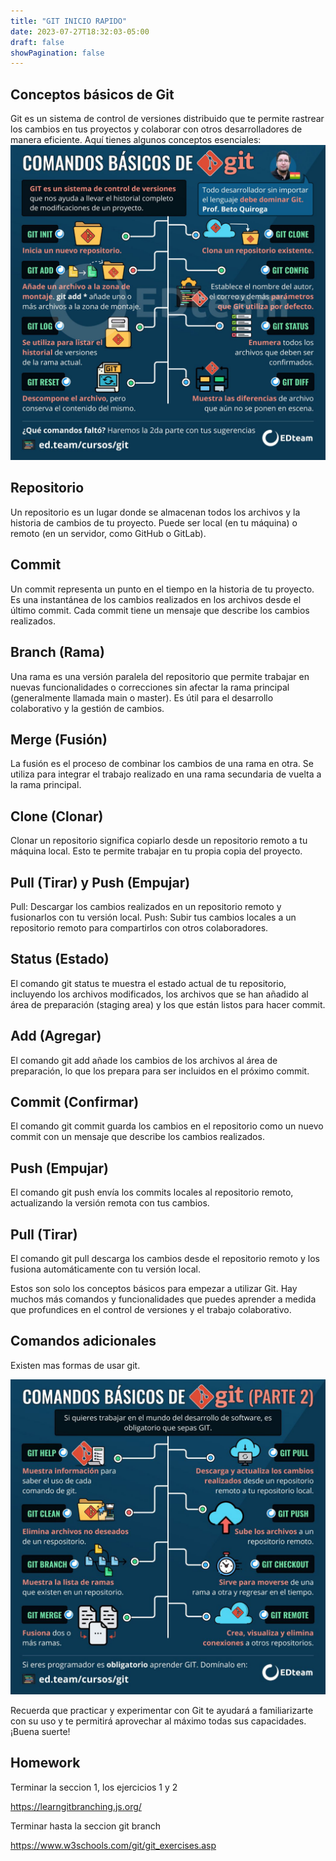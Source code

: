 ```yaml
---
title: "GIT INICIO RAPIDO"
date: 2023-07-27T18:32:03-05:00
draft: false
showPagination: false
---
```

## Conceptos básicos de Git
Git es un sistema de control de versiones distribuido que te permite rastrear los cambios en tus proyectos y colaborar con otros desarrolladores de manera eficiente. Aquí tienes algunos conceptos esenciales:
![git1](git1.jpg)
## Repositorio
Un repositorio es un lugar donde se almacenan todos los archivos y la historia de cambios de tu proyecto. Puede ser local (en tu máquina) o remoto (en un servidor, como GitHub o GitLab).

## Commit
Un commit representa un punto en el tiempo en la historia de tu proyecto. Es una instantánea de los cambios realizados en los archivos desde el último commit. Cada commit tiene un mensaje que describe los cambios realizados.

## Branch (Rama)
Una rama es una versión paralela del repositorio que permite trabajar en nuevas funcionalidades o correcciones sin afectar la rama principal (generalmente llamada main o master). Es útil para el desarrollo colaborativo y la gestión de cambios.

## Merge (Fusión)
La fusión es el proceso de combinar los cambios de una rama en otra. Se utiliza para integrar el trabajo realizado en una rama secundaria de vuelta a la rama principal.

## Clone (Clonar)
Clonar un repositorio significa copiarlo desde un repositorio remoto a tu máquina local. Esto te permite trabajar en tu propia copia del proyecto.

## Pull (Tirar) y Push (Empujar)
Pull: Descargar los cambios realizados en un repositorio remoto y fusionarlos con tu versión local.
Push: Subir tus cambios locales a un repositorio remoto para compartirlos con otros colaboradores.
## Status (Estado)
El comando git status te muestra el estado actual de tu repositorio, incluyendo los archivos modificados, los archivos que se han añadido al área de preparación (staging area) y los que están listos para hacer commit.

## Add (Agregar)
El comando git add añade los cambios de los archivos al área de preparación, lo que los prepara para ser incluidos en el próximo commit.

## Commit (Confirmar)
El comando git commit guarda los cambios en el repositorio como un nuevo commit con un mensaje que describe los cambios realizados.

## Push (Empujar)
El comando git push envía los commits locales al repositorio remoto, actualizando la versión remota con tus cambios.

## Pull (Tirar)
El comando git pull descarga los cambios desde el repositorio remoto y los fusiona automáticamente con tu versión local.

Estos son solo los conceptos básicos para empezar a utilizar Git. Hay muchos más comandos y funcionalidades que puedes aprender a medida que profundices en el control de versiones y el trabajo colaborativo.

## Comandos adicionales
Existen mas formas de usar git.

![git2](git2.jpg)

Recuerda que practicar y experimentar con Git te ayudará a familiarizarte con su uso y te permitirá aprovechar al máximo todas sus capacidades. ¡Buena suerte!

## Homework
Terminar la seccion 1, los ejercicios 1 y 2

https://learngitbranching.js.org/

Terminar hasta la seccion git branch

https://www.w3schools.com/git/git_exercises.asp